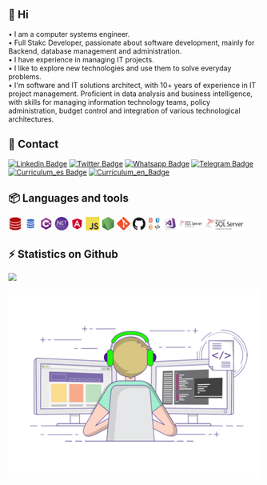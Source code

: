 ## 👋 Hi
• I am a computer systems engineer.
<br>• Full Stakc Developer, passionate about software development, mainly for Backend, database management and administration.
<br>• I have experience in managing IT projects.
<br>• I like to explore new technologies and use them to solve everyday problems.
<br>• I'm software and IT solutions architect, with 10+ years of experience in IT project management. Proficient in data analysis and business intelligence, with skills for managing information technology teams, policy administration, budget control and integration of various technological architectures.

## 📧 Contact
[![Linkedin Badge](https://img.shields.io/badge/-LinkedIn-0e76a8?style=flat-square&logo=Linkedin&logoColor=white)](https://www.linkedin.com/in/walterguzmansanchez/)
[![Twitter Badge](https://img.shields.io/badge/-Twitter-00acee?style=flat-square&logo=Twitter&logoColor=white)](https://twitter.com/wgguzman)
[![Whatsapp Badge](https://img.shields.io/badge/-Whatsapp-25CA64?style=flat-square&logo=Whatsapp&logoColor=white)](https://wa.me/50687812233/?text=GitHub)
[![Telegram Badge](https://img.shields.io/badge/-Telegram-0088cc?style=flat-square&logo=Telegram&logoColor=white)](https://t.me/Hitocr)
[![Curriculum_es Badge](https://img.shields.io/badge/-Curriculum(es)-blue?style=flat-square&logo=Adobe&logoColor=white)](https://github.com/wgguzman/wgguzman/blob/main/cv/CV_ES_Walter_Guzman_Sanchez_2022.pdf)
[![Curriculum_en_Badge](https://img.shields.io/badge/-Curriculum(en)-blue?style=flat-square&logo=Adobe&logoColor=white)](https://github.com/wgguzman/wgguzman/blob/main/cv/CV_EN_Walter_Guzman_Sanchez_2022.pdf)

## 📦 Languages and tools
<code><img height="27" src="https://github.com/wgguzman/wgguzman/blob/main/images/oracle.jpg" alt="Oracle"></code>
<code><img height="27" src="https://github.com/wgguzman/wgguzman/blob/main/images/sql.png" alt="SQL"></code>
<code><img height="27" src="https://github.com/wgguzman/wgguzman/blob/main/images/csharp.png" alt="C#"></code>
<code><img height="27" src="https://github.com/wgguzman/wgguzman/blob/main/images/net.svg" alt=".NET"></code>
<code><img height="27" src="https://github.com/wgguzman/wgguzman/blob/main/images/angular.png" alt="Angular"></code>
<code><img height="27" src="https://github.com/wgguzman/wgguzman/blob/main/images/javascript.png" alt="Javascript"></code>
<code><img height="27" src="https://github.com/wgguzman/wgguzman/blob/main/images/nodejs.png" alt="Nodejs"></code>
<code><img height="27" src="https://github.com/wgguzman/wgguzman/blob/main/images/git-original.svg" alt="gGt"></code>
<code><img height="27" src="https://github.com/wgguzman/wgguzman/blob/main/images/github.svg" alt="Github"></code>
<code><img height="27" src="https://github.com/wgguzman/wgguzman/blob/main/images/web.jpg" alt="Web"></code>
<code><img height="27" src="https://github.com/wgguzman/wgguzman/blob/main/images/visualstudio.png" alt="Visual Studio"></code>
<code><img height="27" src="https://github.com/wgguzman/wgguzman/blob/main/images/ssrs.png" alt="Reporting Services"></code>
<code><img height="27" src="https://github.com/wgguzman/wgguzman/blob/main/images/ssis.png" alt="Integration Serivices"></code>

## ⚡ Statistics on Github
<img height="180em" src="https://github-readme-stats.vercel.app/api?username=wgguzman&show_icons=true&hide_border=true&count_private=true&include_all_commits=true&hide_title=true"/>

![](https://github.com/wgguzman/wgguzman/blob/main/images/work.gif)
